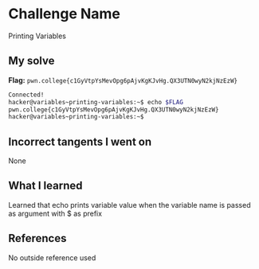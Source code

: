# Challenge Name
Printing Variables

## My solve
**Flag:** `pwn.college{c1GyVtpYsMevOpg6pAjvKgKJvHg.QX3UTN0wyN2kjNzEzW}`

```bash
Connected!
hacker@variables~printing-variables:~$ echo $FLAG
pwn.college{c1GyVtpYsMevOpg6pAjvKgKJvHg.QX3UTN0wyN2kjNzEzW}
hacker@variables~printing-variables:~$
```
## Incorrect tangents I went on
None

## What I learned
Learned that echo prints variable value when the variable name is passed as argument with $ as prefix

## References 
No outside reference used
